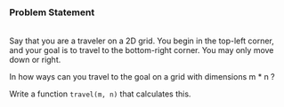 ### Problem Statement
<br>
Say that you are a traveler on a 2D grid. You begin in 
the top-left corner, and your goal is to travel to the 
bottom-right corner. You may only move down or right.
<br>

In how ways can you travel to the goal on a grid with
dimensions m * n ?
<br>

Write a function `travel(m, n)` that calculates this.

